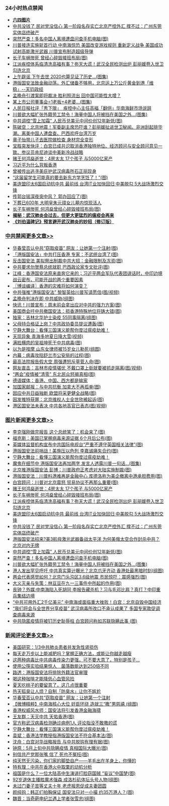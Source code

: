 <div class="catlist">
<h3>24小时热点禁闻</h3>
<ul>
<li><b><a href="64photo" target="_blank">六四图片</a></b></li>
<li><a href="https://github.com/fqnews/bnews/blob/master/topimagenews/20200526/1334677.md">中共没钱了 民对党没信心 第一阶段名存实亡北京严控外汇 撑不过：广州东莞实体店终破产</a></li>
<li><a href="https://github.com/fqnews/bnews/blob/master/topimagenews/20200526/1334638.md">突然严查！多名中国人离境遭盘问查手机电脑(图)</a></li>
<li><a href="https://github.com/fqnews/bnews/blob/master/comments/20200526/1334664.md">川普接连实施斩首行动 中南海惊恐 美国改变游戏规则 重新定义战争 美国成功试射高能激光武器 川普宣布制造超级导弹</a></li>
<li><a href="https://github.com/fqnews/bnews/blob/master/cnnews/hknews/20200526/1334693.md">长子车祸惨死 曾经心碎毁接班布局(图)</a></li>
<li><a href="https://github.com/fqnews/bnews/blob/master/topimagenews/20200526/1334761.md">江派疾控体系临清洗高福有事？弥天大谎！武汉全民检测出炉 彭丽媛卷入世卫勾连北京</a></li>
<li><a href="https://github.com/fqnews/bnews/blob/master/yule/20200527/1334856.md">上午辟谣 下午去世 2020也算见证了历史…(图集)</a></li>
<li><a href="https://github.com/fqnews/bnews/blob/master/cbnews/20200526/1334706.md">港版国安法致金融动荡，外汇储备不够用，北京运上万公斤黄金到港「维稳」--天钧政经</a></li>
<li><a href="https://github.com/fqnews/bnews/blob/master/headline/20200527/1334892.md">孟晚舟引渡案即将裁决 胜利照流出 回中国可能性大增？</a></li>
<li><a href="https://github.com/fqnews/bnews/blob/master/cnnews/20200526/1334666.md">某上市公司董事会=1老板+4老婆…(图集)</a></li>
<li><a href="https://github.com/fqnews/bnews/blob/master/headline/20200527/1334866.md">人民日报社评「秀下限」　疾控中心主任高福「翻供」华南海鲜市场说辞</a></li>
<li><a href="https://github.com/fqnews/bnews/blob/master/topimagenews/20200526/1334626.md">川普欲大幅扩张外籍劳工禁令！海量中国人将被挡在美国之外…(图集)</a></li>
<li><a href="https://github.com/fqnews/bnews/blob/master/topimagenews/20200526/1334643.md">中共调控“雪上加霜” 人民币兑美元中间价创12年新低(图)</a></li>
<li><a href="https://github.com/fqnews/bnews/blob/master/cbnews/20200527/1334869.md">陈破空：北京地震！军委副主席恐吓谁？彭丽媛扯进世卫秘闻。非洲刮起排华潮。离美中国人遭盘查。巴西欢呼台湾万岁 </a></li>
<li><a href="https://github.com/fqnews/bnews/blob/master/yule/20200526/1334700.md">章子怡带儿子去医院做检查 身材完全变形</a></li>
<li><a href="https://github.com/fqnews/bnews/blob/master/bannedvideo/20200527/1334867.md">宝胜突发快评：白宫已成共识取消香港独特地位、经济顾问与安全顾问意见一致、参议员肯尼迪谈中美新冷战战略</a></li>
<li><a href="https://github.com/fqnews/bnews/blob/master/topimagenews/20200526/1334774.md">赌王何鸿燊逝世：4房太太 17个孩子 与5000亿家产</a></li>
<li><a href="https://github.com/fqnews/bnews/blob/master/cnnews/hknews/20200527/1334889.md">习近平为什么背叛香港</a></li>
<li><a href="https://github.com/fqnews/bnews/blob/master/baitai/20200526/1334675.md">曾被传出逃寻美庇护武汉病毒所石正丽现身</a></li>
<li><a href="https://github.com/fqnews/bnews/blob/master/cnnews/20200526/1334644.md">“这届留学生可能真的要去新东方学烹饪了！”(图)</a></li>
<li><a href="https://github.com/fqnews/bnews/blob/master/topimagenews/20200526/1334697.md">美连盟印太6国启动抗中共 最前线 台湾IT业加快回归 中美脱勾 5大战场激烈交锋</a></li>
<li><a href="https://github.com/fqnews/bnews/blob/master/cnnews/hknews/20200526/1334649.md">传郭台铭深夜突中风？ 郭办回应了(图)</a></li>
<li><a href="https://github.com/fqnews/bnews/blob/master/comments/20200527/1334859.md">下葬已600年 大明皇朱元璋女儿墓内惊现活人</a></li>
<li><a href="https://github.com/fqnews/bnews/blob/master/topimagenews/20200526/1334773.md">长子车祸惨死 何鸿燊曾经心碎毁接班布局(图)</a></li>
<li><b><a href="https://github.com/fqnews/bnews/blob/master/comments/20200211/1275071.md" target="_blank">揭秘：武汉肺炎会过去，但更大更猛烈的瘟疫会再来</a></b></li>
<li><b><a href="https://github.com/fqnews/bnews/blob/master/comments/20200207/1272816.md" target="_blank">《刘伯温碑记》预言避开武汉肺炎的妙招（修订版）</a></b></li>
</ul>
</div>

<div class="catlist">
<h3><a href="https://github.com/fqnews/bnews/blob/master/cbnews/" target="_blank">中共禁闻</a><span><a href="https://github.com/fqnews/bnews/blob/master/cbnews/" target="_blank" rel="nofollow">更多文章>></a></span></h3>
<ul>
<li><a href="https://github.com/fqnews/bnews/blob/master/cbnews/20200527/1335167.md" target="_blank">华春莹否认中共“窃取疫苗” 网友：让她第一个注射(图)</a></li>
<li><a href="https://github.com/fqnews/bnews/blob/master/cbnews/20200527/1335161.md" target="_blank">「港版国安法」中共打压香港 专家：不武统台湾了(图)</a></li>
<li><a href="https://github.com/fqnews/bnews/blob/master/cbnews/20200527/1335156.md" target="_blank">反击国安法 美拟祭出制裁中共大招：金融限制及冻资(图)</a></li>
<li><a href="https://github.com/fqnews/bnews/blob/master/cbnews/20200527/1335155.md" target="_blank">中共要求勿贺蔡总统就职 巴西政论家专文批评(图)</a></li>
<li><a href="https://github.com/fqnews/bnews/blob/master/cbnews/20200527/1335138.md" target="_blank">江峰：香港国安法原来直奔它来的；习近平两会军队代表团讲话时，中印边境战云密布，可能开战的两个重要因素</a></li>
<li><a href="https://github.com/fqnews/bnews/blob/master/cbnews/20200527/1335134.md" target="_blank">〖博谈编译〗香港的灾难将如何演变？</a></li>
<li><a href="https://github.com/fqnews/bnews/blob/master/cbnews/20200527/1335122.md" target="_blank">中共强推“港版国安法” 黎智英给川普写请愿信(图/视频)</a></li>
<li><a href="https://github.com/fqnews/bnews/blob/master/cbnews/20200527/1335114.md" target="_blank">孟晚舟判决在即 中共威胁(组图)</a></li>
<li><a href="https://github.com/fqnews/bnews/blob/master/cbnews/20200527/1335106.md" target="_blank">快讯！川普宣布：周末前会拿出应对中共的强力方案(图)</a></li>
<li><a href="https://github.com/fqnews/bnews/blob/master/cbnews/20200527/1335105.md" target="_blank">美国商会吁中共撤国安法：损香港特殊地位将铸大错(图)</a></li>
<li><a href="https://github.com/fqnews/bnews/blob/master/cbnews/20200527/1335080.md" target="_blank">独家：吉林北华护士染疫 55同事隔离(组图)</a></li>
<li><a href="https://github.com/fqnews/bnews/blob/master/cbnews/20200527/1335069.md" target="_blank">父母持合格证上岗？中共政协委员提议遭轰(图)</a></li>
<li><a href="https://github.com/fqnews/bnews/blob/master/comments/20200527/1273654.md" target="_blank">宁静大舞台：看懂三国演义能帮你度过瘟疫劫难！</a></li>
<li><a href="https://github.com/fqnews/bnews/blob/master/cbnews/20200527/1335063.md" target="_blank">天现异象 青海多地夏日降大雪(视频)</a></li>
<li><a href="https://github.com/fqnews/bnews/blob/master/cbnews/20200527/1335062.md" target="_blank">满脸横肉的吴祖坤死于中共病毒(图)</a></li>
<li><a href="https://github.com/fqnews/bnews/blob/master/cbnews/20200527/1335061.md" target="_blank">以为是按摩 山东女律师被15岁女儿勒死(组图)</a></li>
<li><a href="https://github.com/fqnews/bnews/blob/master/cbnews/20200527/1335060.md" target="_blank">内幕：病毒攻陷舒兰市公安局的过程(图)</a></li>
<li><a href="https://github.com/fqnews/bnews/blob/master/cbnews/20200527/1335035.md" target="_blank">最高法院报告假大空 周强遭怒斥草菅人命(图)</a></li>
<li><a href="https://github.com/fqnews/bnews/blob/master/cbnews/20200527/1335007.md" target="_blank">网友直击：吉林市疫情堪忧 不戴口罩上街就要被抓走隔离(图/视频)</a></li>
<li><a href="https://github.com/fqnews/bnews/blob/master/cbnews/20200527/1335006.md" target="_blank">“两会”疫情被“清零” 东北民众怒揭真相(图)</a></li>
<li><a href="https://github.com/fqnews/bnews/blob/master/cbnews/20200527/1334968.md" target="_blank">德语媒体：香港、中国、西方都是输家</a></li>
<li><a href="https://github.com/fqnews/bnews/blob/master/cbnews/20200527/1334903.md" target="_blank">加国家邮报：与中共抗衡 加拿大不再孤单(图)</a></li>
<li><a href="https://github.com/fqnews/bnews/blob/master/cbnews/20200527/1334902.md" target="_blank">因应中共日益独断 欧盟将采更健全战略(图)</a></li>
<li><a href="https://github.com/fqnews/bnews/blob/master/cbnews/20200527/1334901.md" target="_blank">因发推特获罪：北京维权人士全世欣被起诉(图)</a></li>
<li><a href="https://github.com/fqnews/bnews/blob/master/cbnews/20200527/1334900.md" target="_blank">港区国安法未表决 中共各地高官已表态(图/视频)</a></li>

</ul>
</div>
<div class="catlist">
<h3><a href="https://github.com/fqnews/bnews/blob/master/topimagenews/" target="_blank">图片新闻</a><span><a href="https://github.com/fqnews/bnews/blob/master/topimagenews/" target="_blank" rel="nofollow">更多文章>></a></span></h3>
<ul>
<li><a href="https://github.com/fqnews/bnews/blob/master/topimagenews/20200527/1335154.md" target="_blank">李克强刚做完报告 这个总统笑了：机会来了(图)</a></li>
<li><a href="https://github.com/fqnews/bnews/blob/master/topimagenews/20200527/1335144.md" target="_blank">福克斯：美国已掌握病毒来源证据 6个月后公布(图)</a></li>
<li><a href="https://github.com/fqnews/bnews/blob/master/topimagenews/20200527/1335143.md" target="_blank">英媒体监督机构宣布中共国际电视台“严重不遵守英国相关法律”(图)</a></li>
<li><a href="https://github.com/fqnews/bnews/blob/master/topimagenews/20200527/1335131.md" target="_blank">港版国安法前哨战！美施压以色列 李嘉诚痛失合约(图)</a></li>
<li><a href="https://github.com/fqnews/bnews/blob/master/comments/20200527/1273654.md" target="_blank">宁静大舞台：看懂三国演义能帮你度过瘟疫劫难！</a></li>
<li><a href="https://github.com/fqnews/bnews/blob/master/topimagenews/20200527/1335034.md" target="_blank">魔鬼在细节中 港版国安法再加两字 发言人透露川普一句话&#8230;(图集)</a></li>
<li><a href="https://github.com/fqnews/bnews/blob/master/topimagenews/20200527/1334898.md" target="_blank">北京推港版国安法 彭博：川普政府正考虑对大陆实施制裁(图)</a></li>
<li><a href="https://github.com/fqnews/bnews/blob/master/topimagenews/20200527/1334897.md" target="_blank">港版国安法︰川普料港难再是金融中心 库德洛称为美企撤离中港承担费用(图)</a></li>
<li><a href="https://github.com/fqnews/bnews/blob/master/topimagenews/20200527/1334896.md" target="_blank">白宫顾问：川普对北京震怒 贸易协议不再那么重要(图)</a></li>
<li><a href="https://github.com/fqnews/bnews/blob/master/topimagenews/20200526/1334774.md" target="_blank">赌王何鸿燊逝世：4房太太 17个孩子 与5000亿家产</a></li>
<li><a href="https://github.com/fqnews/bnews/blob/master/topimagenews/20200526/1334773.md" target="_blank">长子车祸惨死 何鸿燊曾经心碎毁接班布局(图)</a></li>
<li><a href="https://github.com/fqnews/bnews/blob/master/topimagenews/20200526/1334761.md" target="_blank">江派疾控体系临清洗高福有事？弥天大谎！武汉全民检测出炉 彭丽媛卷入世卫勾连北京</a></li>
<li><a href="https://github.com/fqnews/bnews/blob/master/topimagenews/20200526/1334697.md" target="_blank">美连盟印太6国启动抗中共 最前线 台湾IT业加快回归 中美脱勾 5大战场激烈交锋</a></li>
<li><a href="https://github.com/fqnews/bnews/blob/master/topimagenews/20200526/1334677.md" target="_blank">中共没钱了 民对党没信心 第一阶段名存实亡北京严控外汇 撑不过：广州东莞实体店终破产</a></li>
<li><a href="https://github.com/fqnews/bnews/blob/master/topimagenews/20200526/1334653.md" target="_blank">港版国安法招来?美3航母激光武器备战太平洋 为何美俄太空合作封杀中共？北京对内无牌</a></li>
<li><a href="https://github.com/fqnews/bnews/blob/master/topimagenews/20200526/1334643.md" target="_blank">中共调控“雪上加霜” 人民币兑美元中间价创12年新低(图)</a></li>
<li><a href="https://github.com/fqnews/bnews/blob/master/topimagenews/20200526/1334638.md" target="_blank">突然严查！多名中国人离境遭盘问查手机电脑(图)</a></li>
<li><a href="https://github.com/fqnews/bnews/blob/master/topimagenews/20200526/1334626.md" target="_blank">川普欲大幅扩张外籍劳工禁令！海量中国人将被挡在美国之外…(图集)</a></li>
<li><a href="https://github.com/fqnews/bnews/blob/master/topimagenews/20200526/1334595.md" target="_blank">港人发出罕见呼吁 中共真实算计曝光？北京爪牙齐动 香港处最黑暗时刻(组图)</a></li>
<li><a href="https://github.com/fqnews/bnews/blob/master/topimagenews/20200526/1334421.md" target="_blank">两会代表感觉如何？北京门头沟区3.6级地震 市民惊吓：震感强烈(图)</a></li>
<li><a href="https://github.com/fqnews/bnews/blob/master/topimagenews/20200525/1334258.md" target="_blank">大义灭亲与失策：林豆豆在九一三事件中所起的作用(图)</a></li>
<li><a href="https://github.com/fqnews/bnews/blob/master/topimagenews/20200525/1334233.md" target="_blank">丧钟？外媒:中南海陷入死胡同 李报告藏杀机？习与毛邓比肩？真打？中印重兵集结边境</a></li>
<li><a href="https://github.com/fqnews/bnews/blob/master/topimagenews/20200525/1334146.md" target="_blank">“中共可用外汇2千亿美元” 中南海或面临重大挫败！白宫：北京自毁中国经济</a></li>
<li><a href="https://github.com/fqnews/bnews/blob/master/topimagenews/20200525/1334129.md" target="_blank">“我们将会与全世界分享疫苗” 武汉病毒所改口不承认成果了 多国专家敦促调查病毒来源</a></li>
<li><a href="https://github.com/fqnews/bnews/blob/master/topimagenews/20200525/1334096.md" target="_blank">中共隐匿疫情将被钉历史耻辱柱 白宫顾问称如苏联隐瞒此事 (图)</a></li>

</ul>
</div>
<div class="catlist">
<h3><a href="https://github.com/fqnews/bnews/blob/master/comments/" target="_blank">新闻评论</a><span><a href="https://github.com/fqnews/bnews/blob/master/comments/" target="_blank" rel="nofollow">更多文章>></a></span></h3>
<ul>
<li><a href="https://github.com/fqnews/bnews/blob/master/comments/20200527/1335160.md" target="_blank">美国研究：1/3中共肺炎患者并发急性肾损伤</a></li>
<li><a href="https://github.com/fqnews/bnews/blob/master/comments/20200527/1335159.md" target="_blank">每天走万步以上能减肥吗？掌握正确方法，或能让你越走越瘦</a></li>
<li><a href="https://github.com/fqnews/bnews/blob/master/comments/20200527/1335158.md" target="_blank">这两种病毒比中共病毒传染力更强，可不要大意了，特别是孩子&#8230;</a></li>
<li><a href="https://github.com/fqnews/bnews/blob/master/comments/20200527/1335157.md" target="_blank">使用公筷实验结果惊人　菌落数能达到250倍不同</a></li>
<li><a href="https://github.com/fqnews/bnews/blob/master/comments/20200527/1335151.md" target="_blank">路透：港版国安法将排除外籍法官审理</a></li>
<li><a href="https://github.com/fqnews/bnews/blob/master/comments/20200527/1335150.md" target="_blank">喝这种咖啡才能降低心血管风险</a></li>
<li><a href="https://github.com/fqnews/bnews/blob/master/comments/20200527/1335149.md" target="_blank">夏天吃桃子的要留意了，这几点很重要</a></li>
<li><a href="https://github.com/fqnews/bnews/blob/master/comments/20200527/1335148.md" target="_blank">热天狐臭让人烦？自制「防臭水」让你不尴尬</a></li>
<li><a href="https://github.com/fqnews/bnews/blob/master/comments/20200527/1335142.md" target="_blank">华春莹否认中共“窃取疫苗”  网友：让她第一个注射</a></li>
<li><a href="https://github.com/fqnews/bnews/blob/master/comments/20200527/1335139.md" target="_blank">【微博精粹】中南海核心大位 奸臣环绕 造就三“撒”男慈禧 (组图)</a></li>
<li><a href="https://github.com/fqnews/bnews/blob/master/comments/20200527/1335127.md" target="_blank">香港权威风水师：国安法将引发香港金融海啸</a></li>
<li><a href="https://github.com/fqnews/bnews/blob/master/comments/20200527/1335070.md" target="_blank">王友群：天灭中共 天佑香港(图)</a></li>
<li><a href="https://github.com/fqnews/bnews/blob/master/comments/20200527/1335065.md" target="_blank">官方称武汉病毒检测确诊病例1人 评论指没不敢撒的谎</a></li>
<li><a href="https://github.com/fqnews/bnews/blob/master/comments/20200527/1273654.md" target="_blank">宁静大舞台：看懂三国演义能帮你度过瘟疫劫难！</a></li>
<li><a href="https://github.com/fqnews/bnews/blob/master/comments/20200527/1335052.md" target="_blank">袁斌：香港法学教授指港版国安法不符合基本法(图)</a></li>
<li><a href="https://github.com/fqnews/bnews/blob/master/comments/20200527/1335051.md" target="_blank">沈舟：白宫对华战略报告 与中共脱钩有理有据(图)</a></li>
<li><a href="https://github.com/fqnews/bnews/blob/master/comments/20200527/1335050.md" target="_blank">钟原：5月上旬中共隐瞒疫情 真相国际大曝光(图)</a></li>
<li><a href="https://github.com/fqnews/bnews/blob/master/comments/20200527/1335049.md" target="_blank">别信共产党那张嘴 信了 死也不冤枉(图)</a></li>
<li><a href="https://github.com/fqnews/bnews/blob/master/comments/20200527/1335041.md" target="_blank">纯天然无污染，你们家的脚垫自产——羊毛出在羊身上，你懂的</a></li>
<li><a href="https://github.com/fqnews/bnews/blob/master/comments/20200527/1335038.md" target="_blank">特有理：中共在香港火中取栗的动机分析</a></li>
<li><a href="https://github.com/fqnews/bnews/blob/master/comments/20200527/1335037.md" target="_blank">祖国是什么？一位大陆高中生演讲打脸窃国贼 “妄议”中国梦(图)</a></li>
<li><a href="https://github.com/fqnews/bnews/blob/master/comments/20200527/1335033.md" target="_blank">92岁退休主播胜魔术强森 成洛杉矶体坛头号人物(组图)</a></li>
<li><a href="https://github.com/fqnews/bnews/blob/master/comments/20200527/1335029.md" target="_blank">未过门妻子苦等丈夫十年 老虎报恩促成夫妻团圆</a></li>
<li><a href="https://github.com/fqnews/bnews/blob/master/comments/20200527/1335026.md" target="_blank">颜纯钩：韩正们拍胸保证 国安法只对一小撮 约35万港人？(图)</a></li>
<li><a href="https://github.com/fqnews/bnews/blob/master/comments/20200527/1335025.md" target="_blank">魏晋：当奇葩申纪兰遇上学者张雪忠(组图)</a></li>

</ul>
</div>